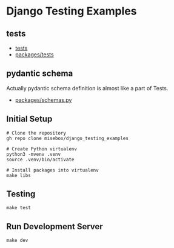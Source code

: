 # Django Testing Examples


## tests

- [tests](https://github.com/misebox/django_testing_examples/tree/master/tests)
- [packages/tests](https://github.com/misebox/django_testing_examples/tree/master/packages/tests)


## pydantic schema

Actually pydantic schema definition is almost like a part of Tests.
- [packages/schemas.py](https://github.com/misebox/django_testing_examples/tree/master/packages/schemas.py)


## Initial Setup
```
# Clone the repository
gh repo clone misebox/django_testing_examples

# Create Python virtualenv
python3 -mvenv .venv
source .venv/bin/activate

# Install packages into virtualenv
make libs
```

## Testing
```
make test
```

## Run Development Server
```
make dev
```

